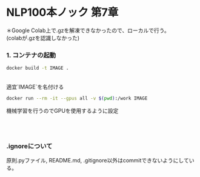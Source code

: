 # NLP100本ノック 第7章
＊Google Colab上で.gzを解凍できなかったので、ローカルで行う。\
(colabが.gzを認識しなかった)

### 1. コンテナの起動
```zsh
docker build -t IMAGE .
```

<br />
適宜`IMAGE`を名付ける

```zsh
docker run --rm -it --gpus all -v $(pwd):/work IMAGE
```
機械学習を行うのでGPUを使用するように設定

<br />
<br />


### .ignoreについて
原則.pyファイル, README.md, .gitignore以外はcommitできないようにしている。

